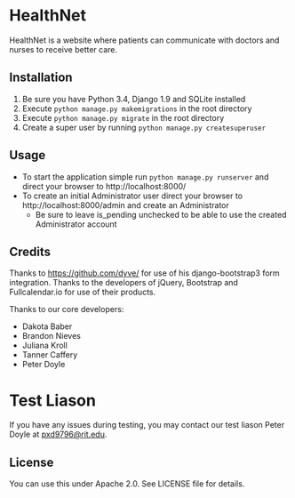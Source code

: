 # HealthNet
HealthNet is a website where patients can communicate with doctors and nurses to receive better care.

## Installation
1. Be sure you have Python 3.4, Django 1.9 and SQLite installed
2. Execute `python manage.py makemigrations` in the root directory
3. Execute `python manage.py migrate` in the root directory
4. Create a super user by running `python manage.py createsuperuser`

## Usage
- To start the application simple run `python manage.py runserver` and direct your browser to http://localhost:8000/
- To create an initial Administrator user direct your browser to http://localhost:8000/admin and create an Administrator
    - Be sure to leave is_pending unchecked to be able to use the created Administrator account
    
## Credits
Thanks to https://github.com/dyve/ for use of his django-bootstrap3 form integration.
Thanks to the developers of jQuery, Bootstrap and Fullcalendar.io for use of their products.

Thanks to our core developers:
- Dakota Baber
- Brandon Nieves
- Juliana Kroll
- Tanner Caffery
- Peter Doyle

# Test Liason
If you have any issues during testing, you may contact our test liason Peter Doyle at pxd9796@rit.edu.

## License
You can use this under Apache 2.0. See LICENSE file for details.
